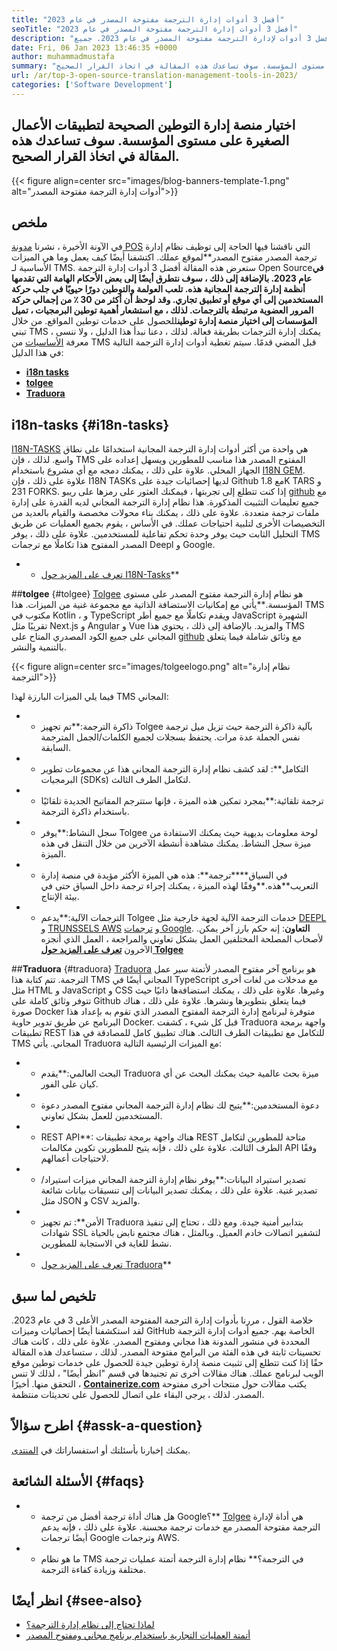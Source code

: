 ```yaml
---
title: "أفضل 3 أدوات إدارة الترجمة مفتوحة المصدر في عام 2023" 
seoTitle: "أفضل 3 أدوات إدارة الترجمة مفتوحة المصدر في عام 2023" 
description: "اتبع هذا الدليل لاستكشاف أفضل 3 أدوات لإدارة الترجمة مفتوحة المصدر في عام 2023. جميع TMs الثلاثة مجانية وتقدم ميزات غنية لإدارة التوترات." 
date: Fri, 06 Jan 2023 13:46:35 +0000
author: muhammadmustafa
summary: "اختر منصة إدارة التوطين الصحيحة لتطبيقات الأعمال الصغيرة على مستوى المؤسسة. سوف تساعدك هذه المقالة في اتخاذ القرار الصحيح." 
url: /ar/top-3-open-source-translation-management-tools-in-2023/
categories: ['Software Development']
---
```


## اختيار منصة إدارة التوطين الصحيحة لتطبيقات الأعمال الصغيرة على مستوى المؤسسة. سوف تساعدك هذه المقالة في اتخاذ القرار الصحيح.

{{< figure align=center src="images/blog-banners-template-1.png" alt="أدوات إدارة الترجمة مفتوحة المصدر">}}


## ملخص
في الآونة الأخيرة ، نشرنا [مدونة POS][1] التي ناقشنا فيها الحاجة إلى توظيف نظام إدارة ترجمة المصدر مفتوح المصدر**لموقع عملك. اكتشفنا أيضًا كيف يعمل وما هي الميزات الأساسية لـ TMS. ستعرض هذه المقالة أفضل 3 أدوات إدارة الترجمة Open Source****في عام 2023. بالإضافة إلى ذلك ، سوف نتطرق أيضًا إلى بعض الأحكام الهامة التي تقدمها أنظمة إدارة الترجمة المجانية هذه.
تلعب العولمة والتوطين دورًا حيويًا في جلب حركة المستخدمين إلى أي موقع أو تطبيق تجاري. وقد لوحظ أن أكثر من 30 ٪ من إجمالي حركة المرور العضوية مرتبطة بالترجمات. لذلك ، مع استشعار أهمية توطين البرمجيات ، تميل المؤسسات إلى اختيار منصة إدارة توطين****للحصول على خدمات توطين المواقع. من خلال تبني TMS ، يمكنك إدارة الترجمات بطريقة فعالة. لذلك ، دعنا نبدأ هذا الدليل ، ولا ننسى معرفة [الأساسيات][1] من TMS قبل المضي قدمًا.
سيتم تغطية أدوات إدارة الترجمة التالية في هذا الدليل:
* [**i18n tasks**][2]
* [**tolgee**][3]
* **[Traduora][4]**

## i18n-tasks   {#i18n-tasks}
[I18N-TASKS][5] هي واحدة من أكثر أدوات إدارة الترجمة المجانية استخدامًا على نطاق واسع. لذلك ، فإن TMS المفتوح المصدر هذا مناسب للمطورين ويسهل إعداده على الجهاز المحلي. علاوة على ذلك ، يمكنك دمجه مع أي مشروع باستخدام [I18N GEM][6]. علاوة على ذلك ، فإن I18N TASKs لديها إحصائيات جيدة على Github مع 1.8K TARS و 231 FORKS.
إذا كنت تتطلع إلى تجربتها ، فيمكنك العثور على رمزها على ريبو [github][7] مع جميع تعليمات التثبيت المذكورة. هذا نظام إدارة الترجمة المجاني لديه القدرة على إدارة ملفات ترجمة متعددة. علاوة على ذلك ، يمكنك بناء محولات مخصصة والقيام بالعديد من التخصيصات الأخرى لتلبية احتياجات عملك. في الأساس ، يقوم بجميع العمليات عن طريق التحليل الثابت حيث يوفر وحدة تحكم تفاعلية للمستخدمين. علاوة على ذلك ، يوفر TMS المصدر المفتوح هذا تكاملًا مع ترجمات Deepl و Google.
* * [تعرف على المزيد حول I18N-Tasks][5]**

##**tolgee** {#tolgee}
[Tolgee][8] هو نظام إدارة الترجمة مفتوح المصدر على مستوى المؤسسة.**يأتي مع إمكانيات الاستضافة الذاتية مع مجموعة غنية من الميزات. هذا TMS مكتوب في Kotlin ، و TypeScript ويقدم تكاملًا مع جميع أطر JavaScript الشهيرة تقريبًا مثل Next.js و Angular و Vue والمزيد. بالإضافة إلى ذلك ، يحتوي هذا TMS المجاني على جميع الكود المصدري المتاح على [github][9] مع وثائق شاملة فيما يتعلق بالتنمية والنشر.

{{< figure align=center src="images/tolgeelogo.png" alt="نظام إدارة الترجمة">}}

فيما يلي الميزات البارزة لهذا TMS المجاني:
* * ذاكرة الترجمة:**تم تجهيز Tolgee بآلية ذاكرة الترجمة حيث تزيل ميل ترجمة نفس الجملة عدة مرات. يحتفظ بسجلات لجميع الكلمات/الجمل المترجمة السابقة.
* * التكامل**: لقد كشف نظام إدارة الترجمة المجاني هذا عن مجموعات تطوير البرمجيات (SDKs) لتكامل الطرف الثالث.
* * ترجمة تلقائية:**بمجرد تمكين هذه الميزة ، فإنها ستترجم المفاتيح الجديدة تلقائيًا باستخدام ذاكرة الترجمة.
* * سجل النشاط:**يوفر Tolgee لوحة معلومات بديهية حيث يمكنك الاستفادة من ميزة سجل النشاط. يمكنك مشاهدة أنشطة الآخرين من خلال التنقل في هذه الميزة.
* * في السياق****ترجمة**: هذه هي الميزة الأكثر مؤيدة في منصة إدارة التعريب**هذه.**وفقًا لهذه الميزة ، يمكنك إجراء ترجمة داخل السياق حتى في بيئة الإنتاج.
* * الترجمات الآلية:**يدعم Tolgee خدمات الترجمة الآلية لجهة خارجية مثل [DEEPL][10] و [TRUNSSELS AWS][11] و [ترجمات Google][12].
.**التعاون**: إنه حكم بارز آخر يمكن لأصحاب المصلحة المختلفين العمل بشكل تعاوني والمراجعة ، العمل الذي أنجزه الآخرون
[**تعرف على المزيد حول Tolgee**][8]

##**Traduora** {#traduora}
[Traduora][13] هو برنامج آخر مفتوح المصدر لأتمتة سير عمل الترجمة. تتم كتابة هذا TMS المجاني أيضًا في TypeScript مع مدخلات من لغات أخرى مثل HTML و JavaScript و CSS وغيرها. علاوة على ذلك ، يمكنك استضافةها ذاتيًا حيث تتوفر وثائق كاملة على Github فيما يتعلق بتطويرها ونشرها. علاوة على ذلك ، هناك صورة Docker متوفرة لبرنامج إدارة الترجمة المفتوح المصدر الذي تقوم به بإعداد هذا البرنامج عن طريق تدوير حاوية Docker.
قبل كل شيء ، كشفت Traduora واجهة برمجة تطبيقات REST للتكامل مع تطبيقات الطرف الثالث. هناك تطبيق كامل للمصادقة في هذا TMS المجاني.
يأتي Traduora مع الميزات الرئيسية التالية:
* * البحث العالمي:**يقدم Traduora ميزة بحث عالمية حيث يمكنك البحث عن أي كيان على الفور.
* * دعوة المستخدمين:**يتيح لك نظام إدارة الترجمة المجاني مفتوح المصدر دعوة المستخدمين للعمل بشكل تعاوني.
* * REST API**: هناك واجهة برمجة تطبيقات REST متاحة للمطورين لتكامل الطرف الثالث. علاوة على ذلك ، فإنه يتيح للمطورين تكوين مكالمات API وفقًا لاحتياجات أعمالهم.
* * تصدير استيراد البيانات:**يوفر نظام إدارة الترجمة المجاني ميزات استيراد/تصدير غنية. علاوة على ذلك ، يمكنك تصدير البيانات إلى تنسيقات بيانات شائعة مثل JSON و CSV والمزيد.
* * الأمن**: تم تجهيز Traduora بتدابير أمنية جيدة. ومع ذلك ، تحتاج إلى تنفيذ شهادات SSL لتشفير اتصالات خادم العميل.
وبالمثل ، هناك مجتمع نابض بالحياة نشط للغاية في الاستجابة للمطورين.
* * [تعرف على المزيد حول Traduora][13]**

## تلخيص لما سبق
خلاصة القول ، مررنا بأدوات إدارة الترجمة المفتوحة المصدر الأعلى 3 في عام 2023. لقد استكشفنا أيضًا إحصائيات وميزات GitHub الخاصة بهم. جميع أدوات إدارة الترجمة المحددة في منشور المدونة هذا مجاني ومفتوح المصدر. علاوة على ذلك ، كانت هناك تحسينات ثابتة في هذه الفئة من البرامج مفتوحة المصدر. لذلك ، ستساعدك هذه المقالة حقًا إذا كنت تتطلع إلى تثبيت منصة إدارة توطين جيدة للحصول على خدمات توطين موقع الويب لبرنامج عملك. هناك مقالات أخرى تم تجنيدها في قسم "انظر أيضًا" ، لذلك لا تنس التحقق منها.
أخيرًا ، [**Containerize.com**][14] يكتب مقالات حول منتجات أخرى مفتوحة المصدر. لذلك ، يرجى البقاء على اتصال للحصول على تحديثات منتظمة.

## اطرح سؤالاً   {#assk-a-question}
يمكنك إخبارنا بأسئلتك أو استفساراتك في [المنتدى][15].

## الأسئلة الشائعة   {#faqs}
* * هل هناك أداة ترجمة أفضل من ترجمة Google؟**
[Tolgee][8] هي أداة لإدارة الترجمة مفتوحة المصدر مع خدمات ترجمة محسنة. علاوة على ذلك ، فإنه يدعم أيضًا ترجمات Google وترجمات AWS.
* * ما هو نظام TMS في الترجمة؟**
نظام إدارة الترجمة أتمتة عمليات ترجمة مختلفة وزيادة كفاءة الترجمة.

## انظر أيضًا   {#see-also}
  * [لماذا تحتاج إلى نظام إدارة الترجمة؟][1]
  * [أتمتة العمليات التجارية باستخدام برنامج مجاني ومفتوح المصدر][16]

  
[1]: https://blog.containerize.com/software-development/why-do-you-need-a-translation-management-system/
[2]: #i18n-tasks
[3]: #Tolgee
[4]: #Traduora
[5]: https://glebm.github.io/i18n-tasks/
[6]: https://github.com/svenfuchs/i18n
[7]: https://github.com/glebm/i18n-tasks
[8]: https://tolgee.io/
[9]: https://github.com/tolgee/tolgee-platform
[10]: https://www.deepl.com/en/translator
[11]: https://aws.amazon.com/translate/
[12]: https://translate.google.com/
[13]: https://traduora.co/
[14]: https://www.containerize.com/
[15]: https://forum.containerize.com/
[16]: https://blog.containerize.com/blogging/automate-business-operations-using-open-source-software/

